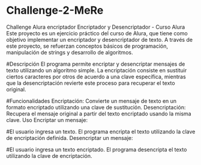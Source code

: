 # Challenge-2-MeRe
Challenge Alura encriptador
Encriptador y Desencriptador - Curso Alura
Este proyecto es un ejercicio práctico del curso de Alura, que tiene como objetivo implementar un encriptador y desencriptador de texto. A través de este proyecto, se refuerzan conceptos básicos de programación, manipulación de strings y desarrollo de algoritmos.

#Descripción
El programa permite encriptar y desencriptar mensajes de texto utilizando un algoritmo simple. La encriptación consiste en sustituir ciertos caracteres por otros de acuerdo a una clave específica, mientras que la desencriptación revierte este proceso para recuperar el texto original.

#Funcionalidades
Encriptación: Convierte un mensaje de texto en un formato encriptado utilizando una clave de sustitución.
Desencriptación: Recupera el mensaje original a partir del texto encriptado usando la misma clave.
Uso
Encriptar un mensaje:

#El usuario ingresa un texto.
El programa encripta el texto utilizando la clave de encriptación definida.
Desencriptar un mensaje:

#El usuario ingresa un texto encriptado.
El programa desencripta el texto utilizando la clave de encriptación.

